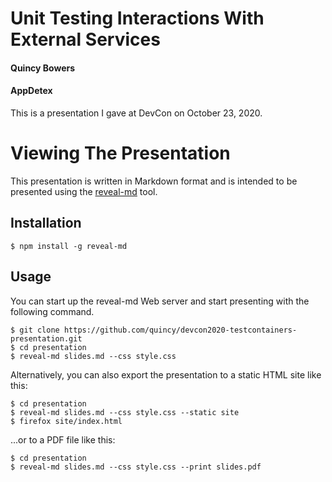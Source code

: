 # Unit Testing Interactions With External Services
#### Quincy Bowers
#### AppDetex

This is a presentation I gave at DevCon on October 23, 2020.

# Viewing The Presentation

This presentation is written in Markdown format and is intended to be presented using the [reveal-md](https://github.com/webpro/reveal-md) tool.

## Installation
    $ npm install -g reveal-md

## Usage

You can start up the reveal-md Web server and start presenting with the following command.

    $ git clone https://github.com/quincy/devcon2020-testcontainers-presentation.git
    $ cd presentation
    $ reveal-md slides.md --css style.css

Alternatively, you can also export the presentation to a static HTML site like this:

    $ cd presentation
    $ reveal-md slides.md --css style.css --static site
    $ firefox site/index.html

...or to a PDF file like this:

    $ cd presentation
    $ reveal-md slides.md --css style.css --print slides.pdf
